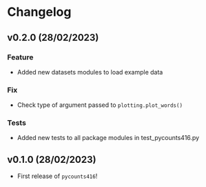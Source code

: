 # Changelog

<!--next-version-placeholder-->

## v0.2.0 (28/02/2023)

### Feature

- Added new datasets modules to load example data 

### Fix 

- Check type of argument passed to `plotting.plot_words()`

### Tests

- Added new tests to all package modules in test_pycounts416.py

## v0.1.0 (28/02/2023)

- First release of `pycounts416`!